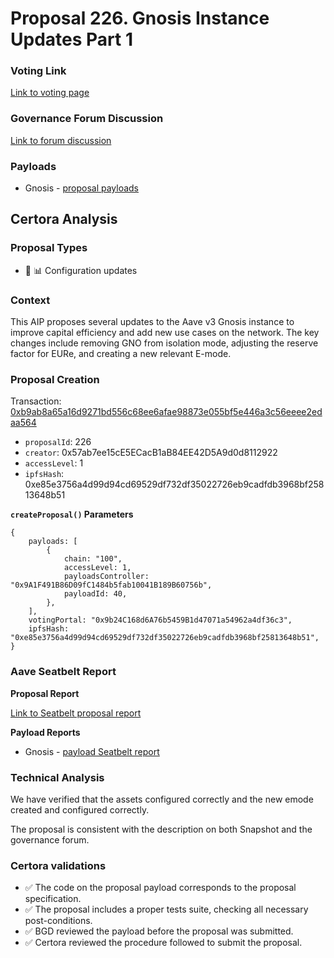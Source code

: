 # Proposal 226. Gnosis Instance Updates Part 1

### Voting Link
[Link to voting page](https://vote.onaave.com/proposal/?proposalId=226)

### Governance Forum Discussion
[Link to forum discussion](https://governance.aave.com/t/arfc-aave-v3-gnosis-instance-updates/20334)

### Payloads

* Gnosis - [proposal payloads](https://gnosisscan.io/address/0x58B1824B9b1c417551E1c5080645FedcBc602574)



## Certora Analysis

### Proposal Types

* :wrench: :bar_chart: Configuration updates

### Context
This AIP proposes several updates to the Aave v3 Gnosis instance to improve capital efficiency and add new use cases on the network. The key changes include removing GNO from isolation mode, adjusting the reserve factor for EURe, and creating a new relevant E-mode.

### Proposal Creation
Transaction: [0xb9ab8a65a16d9271bd556c68ee6afae98873e055bf5e446a3c56eeee2edaa564](https://etherscan.io/tx/0xb9ab8a65a16d9271bd556c68ee6afae98873e055bf5e446a3c56eeee2edaa564)
- `proposalId`: 226
- `creator`: 0x57ab7ee15cE5ECacB1aB84EE42D5A9d0d8112922
- `accessLevel`: 1
- `ipfsHash`: 0xe85e3756a4d99d94cd69529df732df35022726eb9cadfdb3968bf25813648b51

**`createProposal()` Parameters**
```
{
    payloads: [
        {
            chain: "100",
            accessLevel: 1,
            payloadsController: "0x9A1F491B86D09fC1484b5fab10041B189B60756b",
            payloadId: 40,
        },
    ],
    votingPortal: "0x9b24C168d6A76b5459B1d47071a54962a4df36c3",
    ipfsHash: "0xe85e3756a4d99d94cd69529df732df35022726eb9cadfdb3968bf25813648b51",
}
```

### Aave Seatbelt Report
**Proposal Report**

[Link to Seatbelt proposal report](https://github.com/bgd-labs/seatbelt-gov-v3/blob/main/reports/proposals/226.md)

**Payload Reports**

* Gnosis - [payload Seatbelt report](https://github.com/bgd-labs/seatbelt-gov-v3/blob/main/reports/payloads/100/0x9A1F491B86D09fC1484b5fab10041B189B60756b/40.md)


### Technical Analysis
We have verified that the assets configured correctly and the new emode created and configured correctly.

The proposal is consistent with the description on both Snapshot and the governance forum.

### Certora validations
* :white_check_mark: The code on the proposal payload corresponds to the proposal specification.
* :white_check_mark: The proposal includes a proper tests suite, checking all necessary post-conditions.
* :white_check_mark: BGD reviewed the payload before the proposal was submitted.
* :white_check_mark: Certora reviewed the procedure followed to submit the proposal.